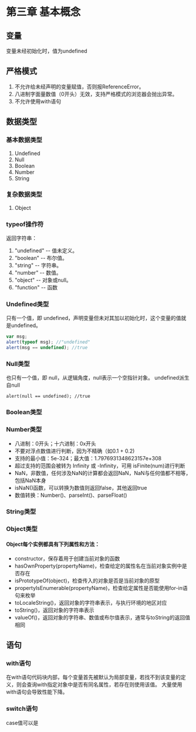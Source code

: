 # 第三章 基本概念

## 变量
变量未经初始化时，值为undefined

## 严格模式
1. 不允许给未经声明的变量赋值，否则报ReferenceError。
2. 八进制字面量数值（0开头）无效，支持严格模式的浏览器会抛出异常。
3. 不允许使用with语句

## 数据类型

### 基本数据类型
1. Undefined
2. Null
3. Boolean
4. Number
5. String

### 复杂数据类型
1. Object

### typeof操作符
返回字符串：
1. "undefined" -- 值未定义。
2. "boolean" -- 布尔值。
3. "string" -- 字符串。
4. "number" -- 数值。
5. "object" -- 对象或null。
6. "function" -- 函数

### Undefined类型
只有一个值，即 undefined，声明变量但未对其加以初始化时，这个变量的值就是undefined。
```JavaScript
var msg;
alert(typeof msg); //"undefined"
alert(msg == undefined); //true
```

### Null类型
也只有一个值，即 null，从逻辑角度，null表示一个空指针对象。
undefined派生自null
```JavaSript
alert(null == undefined); //true
```

### Boolean类型

### Number类型
- 八进制：0开头；十六进制：0x开头
- 不要对浮点数值进行判断，因为不精确（如0.1 + 0.2)
- 支持的最小值：5e-324；最大值：1.7976931348623157e+308
- 超过支持的范围会被转为 Infinity 或 -Infinity，可用 isFinite(num)进行判断
- NaN，非数值，任何涉及NaN的计算都会返回NaN，NaN与任何值都不相等，包括NaN本身
- isNaN()函数，可以转换为数值则返回false，其他返回true
- 数值转换：Number()、parseInt()、parseFloat()

### String类型

### Object类型
#### Object每个实例都具有下列属性和方法：
- constructor，保存着用于创建当前对象的函数
- hasOwnProperty(propertyName)，检查给定的属性名在当前对象实例中是否存在
- isPrototypeOf(object)，检查传入的对象是否是当前对象的原型
- propertyIsEnumerable(propertyName)，检查给定属性是否能使用for-in语句来枚举
- toLocaleString()，返回对象的字符串表示，与执行环境的地区对应
- toString()，返回对象的字符串表示
- valueOf()，返回对象的字符串、数值或布尔值表示，通常与toString的返回值相同

## 语句
### with语句
在with语句代码块内部，每个变量首先被默认为局部变量，若找不到该变量的定义，则会查询with指定对象中是否有同名属性，若存在则使用该值。
大量使用with语句会导致性能下降。

### switch语句
case值可以是

